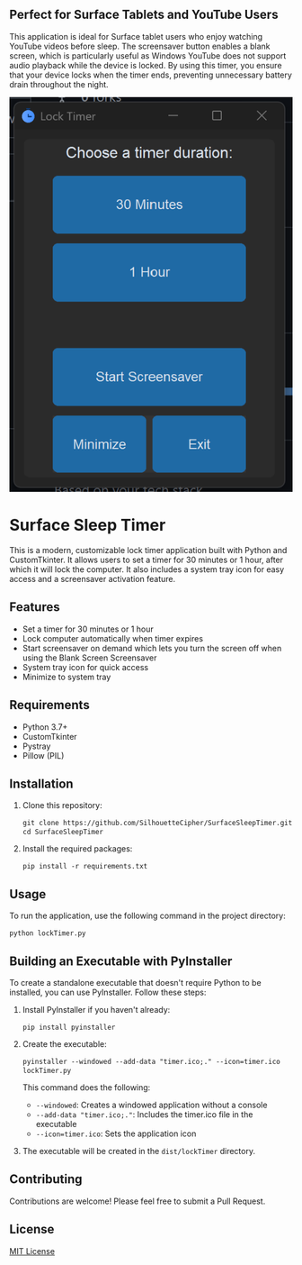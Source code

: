 ## Perfect for Surface Tablets and YouTube Users

This application is ideal for Surface tablet users who enjoy watching YouTube videos before sleep. The screensaver button enables a blank screen, which is particularly useful as Windows YouTube does not support audio playback while the device is locked. By using this timer, you ensure that your device locks when the timer ends, preventing unnecessary battery drain throughout the night.

![Surface Sleep Timer Screenshot](/images/screenshot.png)

# Surface Sleep Timer

This is a modern, customizable lock timer application built with Python and CustomTkinter. It allows users to set a timer for 30 minutes or 1 hour, after which it will lock the computer. It also includes a system tray icon for easy access and a screensaver activation feature.

## Features

- Set a timer for 30 minutes or 1 hour
- Lock computer automatically when timer expires
- Start screensaver on demand which lets you turn the screen off when using the Blank Screen Screensaver
- System tray icon for quick access
- Minimize to system tray

## Requirements

- Python 3.7+
- CustomTkinter
- Pystray
- Pillow (PIL)

## Installation

1. Clone this repository:

   ```
   git clone https://github.com/SilhouetteCipher/SurfaceSleepTimer.git
   cd SurfaceSleepTimer
   ```

2. Install the required packages:
   ```
   pip install -r requirements.txt
   ```

## Usage

To run the application, use the following command in the project directory:

```
python lockTimer.py
```

## Building an Executable with PyInstaller

To create a standalone executable that doesn't require Python to be installed, you can use PyInstaller. Follow these steps:

1. Install PyInstaller if you haven't already:

   ```
   pip install pyinstaller
   ```

2. Create the executable:

   ```
   pyinstaller --windowed --add-data "timer.ico;." --icon=timer.ico lockTimer.py
   ```

   This command does the following:

   - `--windowed`: Creates a windowed application without a console
   - `--add-data "timer.ico;."`: Includes the timer.ico file in the executable
   - `--icon=timer.ico`: Sets the application icon

3. The executable will be created in the `dist/lockTimer` directory.

## Contributing

Contributions are welcome! Please feel free to submit a Pull Request.

## License

[MIT License](LICENSE)
